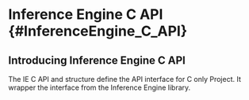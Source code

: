 Inference Engine C API {#InferenceEngine_C_API}
===========================

## Introducing Inference Engine C API

The IE C API and structure define the API interface for C only Project. It wrapper the interface from the Inference Engine library.
